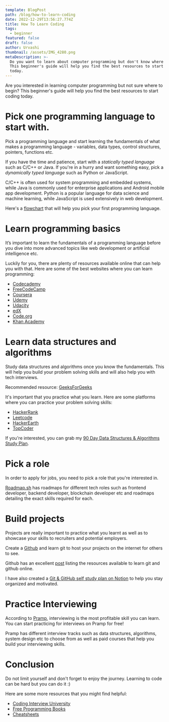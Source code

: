 ```yaml
---
template: BlogPost
path: /blog/how-to-learn-coding
date: 2022-12-29T13:56:27.774Z
title: How To Learn Coding
tags:
  - beginner
featured: false
draft: false
author: Urvashi
thumbnail: /assets/IMG_4280.png
metaDescription: >-
  Do you want to learn about computer programming but don't know where to start?
  This beginner's guide will help you find the best resources to start coding
  today.
---
```


Are you interested in learning computer programming but not sure where to begin? This beginner's guide will help you find the best resources to start coding today.

# Pick one programming language to start with.

P﻿ick a programming language and start learning the fundamentals of what makes a programming language - variables, data types, control structures, pointers, functions etc.

I﻿f you have the time and patience, start with a *statically typed language* such as C/C++ or Java. If you're in a hurry and want something easy, pick a *dynamically typed language* such as Python or JavaScript.

C/C++ is often used for system programming and embedded systems, while Java is commonly used for enterprise applications and Android mobile app development.
Python is a popular language for data science and machine learning, while JavaScript is used extensively in web development.

H﻿ere's a [flowchart](https://carlcheo.com/wp-content/uploads/2014/12/which-programming-language-should-i-learn-first-pdf.pdf) that will help you pick your first programming language.

# Learn programming basics

It’s important to learn the fundamentals of a programming language before you dive into more advanced topics like web development or artificial intelligence etc.

Luckily for you, there are plenty of resources available online that can help you with that.
Here are some of the best websites where you can learn programming:

- [Codecademy](https://codecademy.com/)
- [FreeCodeCamp](https://www.freecodecamp.org/)
- [Coursera](https://www.coursera.org/)
- [Udemy](https://www.udemy.com/)
- [Udacity](https://www.udacity.com/)
- [edX](edx.org)
- [Code.org](https://code.org/)
- [Khan Academy](https://www.khanacademy.org/)

# Learn data structures and algorithms

Study data structures and algorithms once you know the fundamentals.
This will help you build your problem solving skills and will also help you with tech interviews.

Recommended resource:
[GeeksForGeeks](https://www.geeksforgeeks.org/learn-data-structures-and-algorithms-dsa-tutorial/?ref=shm)

It's important that you practice what you learn.
Here are some platforms where you can practice your problem solving skills:

- [HackerRank](https://www.hackerrank.com/)
- [Leetcode](https://leetcode.com/study-plan/)
- [HackerEarth](https://www.hackerearth.com/)
- [TopCoder](https://www.topcoder.com/)

If you're interested, you can grab my [90 Day Data Structures & Algorithms Study Plan](https://tagmango.app/08643ca029).

# Pick a role

In order to apply for jobs, you need to pick a role that you're interested in.

[Roadmap.sh](https://roadmap.sh/) has roadmaps for different tech roles such as frontend developer, backend developer, blockchain developer etc and roadmaps detailing the exact skills required for each.

# Build projects

Projects are really important to practice what you learnt as well as to showcase your skills to recruiters and potential employers.

Create a [Github](https://github.com/) and learn git to host your projects on the internet for others to see.

Github has an excellent [post](https://docs.github.com/en/get-started/quickstart/git-and-github-learning-resources) listing the resources available to learn git and github online.

I have also created a [Git & GitHub self study plan on Notion](https://tagmango.app/4875c2fc42) to help you stay organized and motivated.

# Practice Interviewing

According to [Pramp](https://www.pramp.com/#/), interviewing is the most profitable skill you can learn.
You can start practicing for interviews on Pramp for free!

Pramp has different interview tracks such as data structures, algorithms, system design etc to choose from as well as paid courses that help you build your interviewing skills.

# Conclusion

Do not limit yourself and don't forget to enjoy the journey.
Learning to code can be hard but you can do it :)

Here are some more resources that you might find helpful:
- [Coding Interview University](https://github.com/jwasham/coding-interview-university)
- [Free Programming Books](github.com/EbookFoundation/free-programming-books)
- [Cheatsheets](http://www.cheat-sheets.org/)
